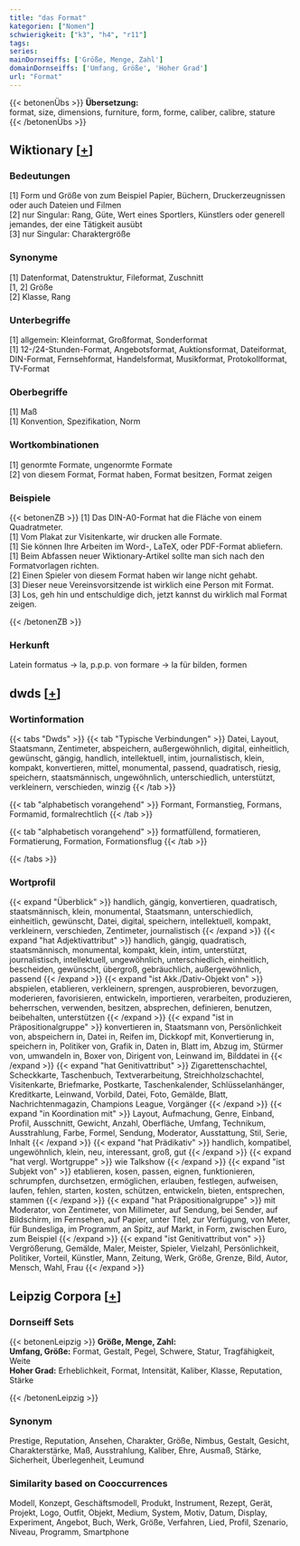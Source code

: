 ```yaml
---
title: "das Format"
kategorien: ["Nomen"]
schwierigkeit: ["k3", "h4", "r11"]
tags:
series:
mainDornseiffs: ['Größe, Menge, Zahl']
domainDornseiffs: ['Umfang, Größe', 'Hoher Grad']
url: "Format"
---
```


{{< betonenÜbs >}}
**Übersetzung:**  
format, size, dimensions, furniture, form, forme, caliber, calibre, stature  
{{< /betonenÜbs >}}

## Wiktionary [[+](https://de.wiktionary.org/wiki/Format)]

### Bedeutungen
[1] Form und Größe von zum Beispiel Papier, Büchern, Druckerzeugnissen oder auch Dateien und Filmen  
[2] nur Singular: Rang, Güte, Wert eines Sportlers, Künstlers oder generell jemandes, der eine Tätigkeit ausübt  
[3] nur Singular: Charaktergröße  

### Synonyme
[1] Datenformat, Datenstruktur, Fileformat, Zuschnitt  
[1, 2] Größe  
[2] Klasse, Rang  

### Unterbegriffe
[1] allgemein: Kleinformat, Großformat, Sonderformat  
[1] 12-/24-Stunden-Format, Angebotsformat, Auktionsformat, Dateiformat, DIN-Format, Fernsehformat, Handelsformat, Musikformat, Protokollformat, TV-Format  

### Oberbegriffe
[1] Maß  
[1] Konvention, Spezifikation, Norm  

### Wortkombinationen
[1] genormte Formate, ungenormte Formate  
[2] von diesem Format, Format haben, Format besitzen, Format zeigen  

### Beispiele
{{< betonenZB >}}
[1] Das DIN-A0-Format hat die Fläche von einem Quadratmeter.  
[1] Vom Plakat zur Visitenkarte, wir drucken alle Formate.  
[1] Sie können Ihre Arbeiten im Word-, LaTeX, oder PDF-Format abliefern.  
[1] Beim Abfassen neuer Wiktionary-Artikel sollte man sich nach den Formatvorlagen richten.  
[2] Einen Spieler von diesem Format haben wir lange nicht gehabt.  
[3] Dieser neue Vereinsvorsitzende ist wirklich eine Person mit Format.  
[3] Los, geh hin und entschuldige dich, jetzt kannst du wirklich mal Format zeigen.  

{{< /betonenZB >}}
### Herkunft
Latein formatus → la, p.p.p. von formare → la für bilden, formen  



## dwds [[+](https://www.dwds.de/wb/Format)]

### Wortinformation
{{< tabs "Dwds" >}}
{{< tab "Typische Verbindungen" >}}
Datei, Layout, Staatsmann, Zentimeter, abspeichern, außergewöhnlich, digital, einheitlich, gewünscht, gängig, handlich, intellektuell, intim, journalistisch, klein, kompakt, konvertieren, mittel, monumental, passend, quadratisch, riesig, speichern, staatsmännisch, ungewöhnlich, unterschiedlich, unterstützt, verkleinern, verschieden, winzig
{{< /tab >}}

{{< tab "alphabetisch vorangehend" >}}
Formant, Formanstieg, Formans, Formamid, formalrechtlich
{{< /tab >}}

{{< tab "alphabetisch vorangehend" >}}
formatfüllend, formatieren, Formatierung, Formation, Formationsflug
{{< /tab >}}

{{< /tabs >}}

### Wortprofil
{{< expand "Überblick" >}} handlich, gängig, konvertieren, quadratisch, staatsmännisch, klein, monumental, Staatsmann, unterschiedlich, einheitlich, gewünscht, Datei, digital, speichern, intellektuell, kompakt, verkleinern, verschieden, Zentimeter, journalistisch {{< /expand >}}
{{< expand "hat Adjektivattribut" >}} handlich, gängig, quadratisch, staatsmännisch, monumental, kompakt, klein, intim, unterstützt, journalistisch, intellektuell, ungewöhnlich, unterschiedlich, einheitlich, bescheiden, gewünscht, übergroß, gebräuchlich, außergewöhnlich, passend {{< /expand >}}
{{< expand "ist Akk./Dativ-Objekt von" >}} abspielen, etablieren, verkleinern, sprengen, ausprobieren, bevorzugen, moderieren, favorisieren, entwickeln, importieren, verarbeiten, produzieren, beherrschen, verwenden, besitzen, absprechen, definieren, benutzen, beibehalten, unterstützen {{< /expand >}}
{{< expand "ist in Präpositionalgruppe" >}} konvertieren in, Staatsmann von, Persönlichkeit von, abspeichern in, Datei in, Reifen im, Dickkopf mit, Konvertierung in, speichern in, Politiker von, Grafik in, Daten in, Blatt im, Abzug im, Stürmer von, umwandeln in, Boxer von, Dirigent von, Leinwand im, Bilddatei in {{< /expand >}}
{{< expand "hat Genitivattribut" >}} Zigarettenschachtel, Scheckkarte, Taschenbuch, Textverarbeitung, Streichholzschachtel, Visitenkarte, Briefmarke, Postkarte, Taschenkalender, Schlüsselanhänger, Kreditkarte, Leinwand, Vorbild, Datei, Foto, Gemälde, Blatt, Nachrichtenmagazin, Champions League, Vorgänger {{< /expand >}}
{{< expand "in Koordination mit" >}} Layout, Aufmachung, Genre, Einband, Profil, Ausschnitt, Gewicht, Anzahl, Oberfläche, Umfang, Technikum, Ausstrahlung, Farbe, Formel, Sendung, Moderator, Ausstattung, Stil, Serie, Inhalt {{< /expand >}}
{{< expand "hat Prädikativ" >}} handlich, kompatibel, ungewöhnlich, klein, neu, interessant, groß, gut {{< /expand >}}
{{< expand "hat vergl. Wortgruppe" >}} wie Talkshow {{< /expand >}}
{{< expand "ist Subjekt von" >}} etablieren, kosen, passen, eignen, funktionieren, schrumpfen, durchsetzen, ermöglichen, erlauben, festlegen, aufweisen, laufen, fehlen, starten, kosten, schützen, entwickeln, bieten, entsprechen, stammen {{< /expand >}}
{{< expand "hat Präpositionalgruppe" >}} mit Moderator, von Zentimeter, von Millimeter, auf Sendung, bei Sender, auf Bildschirm, im Fernsehen, auf Papier, unter Titel, zur Verfügung, von Meter, für Bundesliga, im Programm, an Spitz, auf Markt, in Form, zwischen Euro, zum Beispiel {{< /expand >}}
{{< expand "ist Genitivattribut von" >}} Vergrößerung, Gemälde, Maler, Meister, Spieler, Vielzahl, Persönlichkeit, Politiker, Vorteil, Künstler, Mann, Zeitung, Werk, Größe, Grenze, Bild, Autor, Mensch, Wahl, Frau {{< /expand >}}

## Leipzig Corpora [[+](https://corpora.uni-leipzig.de/en/res?word=Format&corpusId=deu_newscrawl-public_2018)]

### Dornseiff Sets
{{< betonenLeipzig >}}
**Größe, Menge, Zahl:**  
**Umfang, Größe:** Format, Gestalt, Pegel, Schwere, Statur, Tragfähigkeit, Weite  
**Hoher Grad:** Erheblichkeit, Format, Intensität, Kaliber, Klasse, Reputation, Stärke  

{{< /betonenLeipzig >}}

### Synonym
Prestige, Reputation, Ansehen, Charakter, Größe, Nimbus, Gestalt, Gesicht, Charakterstärke, Maß, Ausstrahlung, Kaliber, Ehre, Ausmaß, Stärke, Sicherheit, Überlegenheit, Leumund


### Similarity based on Cooccurrences
Modell, Konzept, Geschäftsmodell, Produkt, Instrument, Rezept, Gerät, Projekt, Logo, Outfit, Objekt, Medium, System, Motiv, Datum, Display, Experiment, Angebot, Buch, Werk, Größe, Verfahren, Lied, Profil, Szenario, Niveau, Programm, Smartphone


